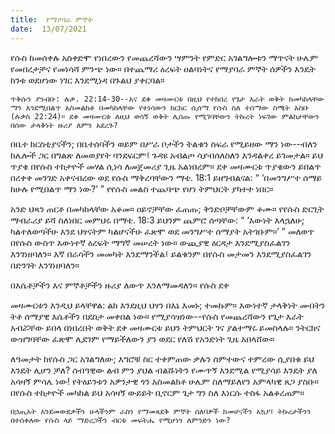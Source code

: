 ```yaml
---
title:  የማያባራ ምኞት
date:  13/07/2021
---
```


የሱስ ከመሰቀሉ አስቀድሞ የነበረውን የመጨረሻውን ሣምንት የምድር አገልግሎቱን ማጥናት ሁሌም የመበረታቻና የመነሳሻ ምንጭ ነው። በተጨማሪ ዕረፍት ዐልባነትና የማያባራ ምኞት ሰዎችን እንዴት ከንቱ ወደሆነው ነገር እንደሚነዳ በጉልህ ያቀርባል።

`ጥቅሱን ያንብቡ: ሉቃ. 22:14-30--እና ደቀ መዛሙርቱ በዚህ የተከበረ የጌታ እራት ወቅት ከመካከላቸው ማን እንደሚበልጥ አስመልክቶ በመካከላቸው የተነሳውን ክርክር ሲሰማ የሱስ ስለ ተሰማው ስሜት አስቡ (ሉቃስ 22:24)። ደቀ መዛሙርቱ ለዚህ ወሳኝ ወቅት ሊሰጡ የሚገባቸውን ትኩረት ነፍገው ምልከታቸውን በሰው ታላቅነት ዙሪያ ለምን አደረጉ?`

በቤተ ክርስቲያናችን; በቤተሰባችን ወይም በሥራ ቦታችን ትልቁን ስፍራ የሚይዘው ማን ነው--ብለን ከሌሎች ጋር በግልጽ ለመወያየት ባንደፍርም፤ ጉዳዩ አብልጦ ሳያብሰለስለን እንዳልቀረ ይገመታል። ይህ ጥያቄ በየሱስ ተከታዮች መሃል ሲነሳ ለመጀመሪያ ጊዜ አልነበረም። ደቀ መዛሙርቱ ጥያቄውን ይበልጥ በረቀቀ መንገድ አቀናብረው ወደ የሱስ ማቅረባቸውን ማቴ. 18:1 ይዘግብልናል: “ ‘በመንግሥተ ሰማይ ከሁሉ የሚበልጥ ማን ነው?’ ” የየሱስ መልስ ተጨባጭ የሆነ ትምህርት ያካተተ ነበር።

አንድ ህጻን ጠርቶ በመካከላቸው አቆመ። ዐይኖቻቸው ፈጠጡ; ቅንድቦቻቸውም ቆሙ። የየሱስ ድርጊት ማብራሪያ ይሻ ስለነበር መምህሩ በማቴ. 18:3 ይህንም ጨምሮ ሰጣቸው: “ ‘እውነት እላኋለሁ; ካልተለወጣችሁ እንደ ህፃናትም ካልሆናችሁ ፈጽሞ ወደ መንግሥተ ሰማያት አትገቡም።’ ” መለወጥ በየሱስ ውስጥ እውነተኛ ዕረፍት ማግኛ መሠረት ነው። ውጪያዊ ዕርዳታ እንደሚያስፈልገን እንገነዘባለን። እኛ በራሳችን መመካት እንደማንችል፤ ይልቁንም በየሱስ መታመን እንደሚያስፈልገን በድንገት እንገነዘባለን።

በእሴቶቻችን እና ምኞቶቻችን ዙሪያ ለውጥ እንለማመዳለን። የሱስ ደቀ

መዛሙርቱን እንዲህ ይላቸዋል: ልክ እንደዚህ ህፃን በእኔ እመኑ; ተመኩም። እውነተኛ ታላቅነት መብትን ትቶ ሰማያዊ እሴቶችን በደስታ መቀበል ነው። የሚያሳዝነው--የሱስ የመጨረሻውን የጌታ እራት አብሯቸው ይበላ በነበረበት ወቅት ደቀ መዛሙርቱ ይህን ትምህርት ገና ያልተማሩ ይመስላሉ። ንትርክና ውዝግባቸው ፈጽሞ ሊደገም የማይችለውን ያን ወደር የለሽ የአንድነት ጊዜ አበላሸው።

ለዓመታት ከየሱስ ጋር አገልግለው; እግሮቹ ስር ተቀምጠው ቃሉን ሰምተውና ተምረው ሲያበቁ ይህ እንዴት ሊሆን ቻለ? ሰብዓዊው ልብ ምን ያህል ብልሹነትን የሙጥኝ እንደሚል የሚያሳይ እንዴት ያለ አሳዛኝ ምሳሌ ነው! የትዕይንቱን አዎንታዊ ጎን አስመልክቶ ሁሌም ስለማይለየን አምላካዊ ጸጋ ያስቡ። በየሱስ ተከታዮች መካከል ይህ አሳዛኝ ውይይት ቢኖርም ጌታ ግን ስለ እነርሱ ተስፋ አልቆረጠም።

`በኃጢአት እንደመውደቃችን ሁላችንም ራስን የማመጻደቅ ምኞት ሰለባዎች ከመሆናችን አኳያ፤ ትኩረታችንን በተሰቀለው የሱስ ላይ ማድረጋችን ብርቱ መፍትሔ የሚሆነን ለምንድን ነው?`